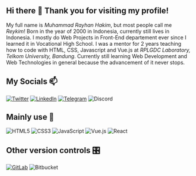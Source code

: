 ## Hi there 👋 Thank you for visiting my profile!

My full name is _Muhammad Rayhan Hakim_, but most people call me _Reykim_! Born in the year of 2000 in Indonesia, currently still lives in Indonesia. I mostly do Web Projects in Front-End departement ever since I learned it in Vocational High School. I was a mentor for 2 years teaching how to code with HTML, CSS, Javascript and Vue.js at _RPLGDC Laboratory, Telkom University, Bandung_. Currently still learning Web Development and Web Technologies in general because the advancement of it never stops.

## My Socials 📫

<a href="https://twitter.com/Reykim_"><img alt="Twitter" src="https://img.shields.io/badge/@Reykim%20-%231DA1F2.svg?&style=for-the-badge&logo=Twitter&logoColor=white"/></a> <a href="https://linkedin.com/in/reykim"><img alt="LinkedIn" src="https://img.shields.io/badge/Reykim%20-%230077B5.svg?&style=for-the-badge&logo=linkedin&logoColor=white"/></a> <a href="https://t.me/reykim7854"><img alt="Telegram" src="https://img.shields.io/badge/Reykim7854-2CA5E0?style=for-the-badge&logo=telegram&logoColor=white" /></a> <img alt="Discord" src="https://img.shields.io/badge/reykim%20-%237289DA.svg?&style=for-the-badge&logo=discord&logoColor=white"/>

## Mainly use 📝

<img alt="HTML5" src="https://img.shields.io/badge/html5%20-%23E34F26.svg?&style=for-the-badge&logo=html5&logoColor=white"/> <img alt="CSS3" src="https://img.shields.io/badge/css3%20-%231572B6.svg?&style=for-the-badge&logo=css3&logoColor=white"/> <img alt="JavaScript" src="https://img.shields.io/badge/javascript%20-%23323330.svg?&style=for-the-badge&logo=javascript&logoColor=%23F7DF1E"/> <img alt="Vue.js" src="https://img.shields.io/badge/vuejs%20-%2335495e.svg?&style=for-the-badge&logo=vue.js&logoColor=%234FC08D"/> <img alt="React" src="https://img.shields.io/badge/react%20-%2320232a.svg?&style=for-the-badge&logo=react&logoColor=%2361DAFB"/>

## Other version controls 🎛

<a href="https://gitlab.com/reykim"><img alt="GitLab" src="https://img.shields.io/badge/gitlab%20-%23181717.svg?&style=for-the-badge&logo=gitlab&logoColor=white"/></a> <img alt="Bitbucket" src="https://img.shields.io/badge/bitbucket%20-%230047B3.svg?&style=for-the-badge&logo=bitbucket&logoColor=white"/>

<!--
**mrayhanhakim/mrayhanhakim** is a ✨ _special_ ✨ repository because its `README.md` (this file) appears on your GitHub profile.

Here are some ideas to get you started:

- 🔭 I’m currently working on ...
- 🌱 I’m currently learning ...
- 👯 I’m looking to collaborate on ...
- 🤔 I’m looking for help with ...
- 💬 Ask me about ...
- 📫 How to reach me: ...
- 😄 Pronouns: ...
- ⚡ Fun fact: ...
-->
